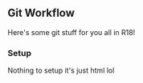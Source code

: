 ## Git Workflow

Here's some git stuff for you all in R18!

### Setup

Nothing to setup it's just html lol
